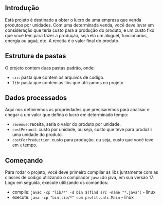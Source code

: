 ## Introdução

Está projeto é destinado a obter o lucro de uma empresa que venda produtos por unidades. Com uma determinada venda, você deve 
levar em consideração que teria custo para a produção do produto, e um custo fixo que você tem para fazer a produção, seja ela um aluguel, funcionarios, energia ou aguá, etc. A receita é o valor final do produto.

## Estrutura de pastas

O projeto contem duas pastas padrão, onde:

- `src`: pasta que contem os arquivos de codigo.
- `lib`: pasta que contem as libs que utilizamos no projeto.

## Dados processados
Aqui nos definiremos as propriedades que precisaremos para analisar e chegar a um valor que defina o lucro em determinado tempo:

- `revenue`: receita, seria o valor do produto por unidade.
- `costPerunit`: custo por unidade, ou seja, custo que teve para produzir uma unidade do produto.
- `costForProduction`: custo para produção, ou seja, custo que você teve em `x` tempo.

## Começando

Para rodar o projeto, você deve primeiro compilar as libs juntamente com as classes de codigo utilizando o compilador `javac`do java, em sua versão 17. 
Logo em seguida, execute utilizando os comandos:

- compile: `javac -cp "lib/*" -d bin $(find src -name "*.java")` - linux
- execute: `java -cp "bin:lib/*" com.profit.calc.Main` - linux